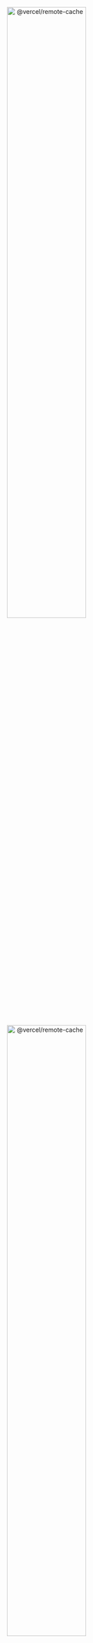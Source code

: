 <p align="center">
  <img width="60%" alt="@vercel/remote-cache" src="https://user-images.githubusercontent.com/2933988/191345216-e16244e0-f9ae-45bc-abe8-1942031d2b2a.png#gh-dark-mode-only">
  <img width="60%" alt="@vercel/remote-cache" src="https://user-images.githubusercontent.com/2933988/191345252-678e203e-3810-4501-b7e5-b6230cad89de.png#gh-light-mode-only">
</p>

<p align="center">
  <a aria-label="Vercel logo" href="https://vercel.com">
    <img src="https://img.shields.io/badge/MADE%20BY%20Vercel-000000.svg?style=for-the-badge&logo=vercel&labelColor=000000&logoWidth=20">
  </a>
 </p>

# Vercel Remote Cache SDK

[![Node CI](https://github.com/vercel/remote-cache/actions/workflows/ci.yml/badge.svg)](https://github.com/vercel/remote-cache/actions/workflows/ci.yml)

An SDK for Remote Caching on [Vercel](https://vercel.com).

> [!TIP]
> Vercel Remote Cache is now free for all plans. Get started today at [vercel.com](https://vercel.com/signup?/signup?utm_source=remote-cache-sdk&utm_campaign=free_remote_cache).

## Table of Contents

<!-- START doctoc generated TOC please keep comment here to allow auto update -->
<!-- DON'T EDIT THIS SECTION, INSTEAD RE-RUN doctoc TO UPDATE -->

- [Summary](#summary)
- [Examples](#examples)
- [Packages](#packages)
- [Contributing](#contributing)

<!-- END doctoc generated TOC please keep comment here to allow auto update -->

## Summary

Remote Computation Caching (or just Remote Caching) is a feature of advanced build tools like [Turborepo](https://turborepo.org/), [Bazel](https://bazel.build/), and [Buck](https://buck.build/) to cache compiled computations and code artifacts in the cloud with the hope of recycling them across machines to reduce overall build/computation time. The key idea is that you "never recompute work that’s already been done before."

> Through Vercel's Remote Caching API, teams can leverage this advanced primitive without needing to think about hosting, infrastructure, or maintenance.

This repository holds the source code to the Vercel Remote Caching SDK as well as examples of build systems that leverage it. For those looking to integrate their build systems with Vercel Remote Caching, you've come to the right place. The [@vercel/remote SDK](packages/remote/) is a thin layer over our existing [REST API](https://vercel.com/docs/rest-api#endpoints/artifacts). We've provided packages that implement this SDK for [Nx](packages/remote-nx/) and [Rush](packages/remote-rush/) build tools. See our [examples list](#examples) of build systems using the Vercel Remote Cache.

## Examples

Build systems and tools that integrate with Vercel Remote Caching.

- [Turborepo](examples/turborepo)
- [Rush](examples/rush)
- [Nx](examples/nx)

## Packages

| Name                                         | Description                                              | Package                                                                                                           |
| -------------------------------------------- | -------------------------------------------------------- | ----------------------------------------------------------------------------------------------------------------- |
| [@vercel/remote](packages/remote/)           | An SDK for remote artifact caching on Vercel             | [![@vercel/remote](https://img.shields.io/npm/v/@vercel/remote)](https://npmjs.org/@vercel/remote)                |
| [@vercel/remote-nx](packages/remote-nx/)     | Remote caching plugin for Nx using Vercel Remote Cache   | [![@vercel/remote-nx](https://img.shields.io/npm/v/@vercel/remote-nx)](https://npmjs.org/@vercel/remote-nx)       |
| [@vercel/remote-rush](packages/remote-rush/) | Remote caching plugin for Rush using Vercel Remote Cache | [![@vercel/remote-rush](https://img.shields.io/npm/v/@vercel/remote-rush)](https://npmjs.org/@vercel/remote-rush) |

## Contributing

To develop on this package see the [CONTRIBUTING.md](./CONTRIBUTING.md).
